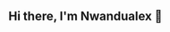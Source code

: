 ## Hi there, I'm Nwandualex 👋

<!--
**Nwandualex/Nwandualex** is a ✨ _special_ ✨ repository because its `README.md` (this file) appears on your GitHub profile.

## About Me
I'm a passionate data analyst, interested in Data Analytics, looking to collaborate on any project

## Skills
-**Languages:** HTML, Python
-**Databases:** MySQL
-**Visualization:** Power BI

## Contact
-**Email:** lexnwandu@gmail.com
-**LinkedIn:** www.linkedin.com/in/alexander-nwandu

Here are some ideas to get you started:

- 🔭 I’m currently working on ...
- 🌱 I’m currently learning ... Data Analytics
- 👯 I’m looking to collaborate on ... any project
- 🤔 I’m looking for help with ...
- 💬 Ask me about ...
- 📫 How to reach me: ... lexnwandu@gmail.com
- 😄 Pronouns: ...
- ⚡ Fun fact: ...
-->
